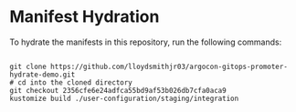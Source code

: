 
# Manifest Hydration

To hydrate the manifests in this repository, run the following commands:

```shell

git clone https://github.com/lloydsmithjr03/argocon-gitops-promoter-hydrate-demo.git
# cd into the cloned directory
git checkout 2356cfe6e24adfca55bd9af53b026db7cfa0aca9
kustomize build ./user-configuration/staging/integration
```